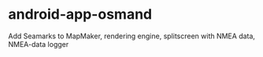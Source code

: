 android-app-osmand
==================

Add Seamarks to MapMaker, rendering engine, splitscreen with NMEA data, NMEA-data logger
